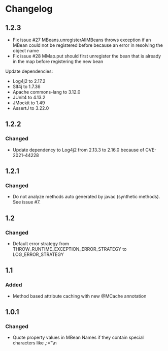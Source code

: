 # Changelog

## 1.2.3

- Fix issue #27 MBeans.unregisterAllMBeans throws exception if an MBean could not be registered before because an error in resolving the object name
- Fix issue #28 MMap.put should first unregister the bean that is already in the map before registering the new bean

Update dependencies:
- Log4j2 to 2.17.2
- Slf4j to 1.7.36
- Apache commons-lang to 3.12.0
- JUnit4 to 4.13.2
- JMockit to 1.49 
- AssertJ to 3.22.0 

## 1.2.2

### Changed

- Update dependency to Log4j2 from 2.13.3 to 2.16.0 because of CVE-2021-44228

## 1.2.1

### Changed

- Do not analyze methods auto generated by javac (synthetic methods). See issue #7.

## 1.2

### Changed
 
- Default error strategy from THROW_RUNTIME_EXCEPTION_ERROR_STRATEGY to LOG_ERROR_STRATEGY

## 1.1

### Added

- Method based attribute caching with new @MCache annotation

## 1.0.1

### Changed

- Quote property values in MBean Names if they contain special characters like ,:="\n